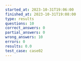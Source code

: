 ```yaml
---
started_at: 2023-10-31T19:06:00
finished_at: 2023-10-31T19:08:00
type: results
questions: 10
correct_answers: 0
partial_answers: 0
wrong_answers: 10
errors: 0
results: 0.0
test_case: case02
---
```

